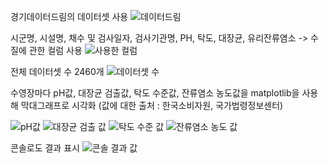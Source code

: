 경기데이터드림의 데이터셋 사용
![데이터드림](https://github.com/user-attachments/assets/c092e44f-1af5-4e6d-b43a-d8666d0e6ec7)

시군명, 시설명, 채수 및 검사일자, 검사기관명, PH, 탁도, 대장균, 유리잔류염소 -> 수질에 관한 컬럼 사용
![사용한 컬럼](https://github.com/user-attachments/assets/0809f64a-4003-4142-922f-b2b2a9499aca)

전체 데이터셋 수 2460개
![데이터셋 수](https://github.com/user-attachments/assets/774cb611-b98d-423d-9bfa-9311f6f80790)

수영장마다 pH값, 대장균 검출값, 탁도 수준값, 잔류염소 농도값을 matplotlib을 사용해 막대그래프로 시각화 (값에 대한 출처 : 한국소비자원, 국가법령정보센터)

![pH값](https://github.com/user-attachments/assets/807d021f-20f1-45a4-8e16-152e0c026425)
![대장균 검출 값](https://github.com/user-attachments/assets/b83b2ae4-1932-4b96-98fd-ae274b6286d1)
![탁도 수준 값](https://github.com/user-attachments/assets/d8b22410-87c1-4fea-bb72-08902b5a5f22)
![잔류염소 농도 값](https://github.com/user-attachments/assets/2818e890-540d-4e73-b907-30fda48080a3)

콘솔로도 결과 표시
![콘솔 결과 값](https://github.com/user-attachments/assets/57abf49e-b1b7-4dbb-a09f-ee499dfe942e)
